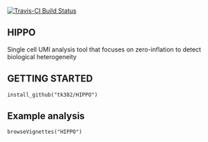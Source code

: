 [![Travis-CI Build Status](https://travis-ci.com/tk382/DynamicCorrelation.svg?branch=master)](https://travis-ci.org/tk382/DynamicCorrelation)

## HIPPO

Single cell UMI analysis tool that focuses on zero-inflation to detect biological heterogeneity

## GETTING STARTED

```
install_github("tk382/HIPPO")
```

## Example analysis

```
browseVignettes("HIPPO")
```

